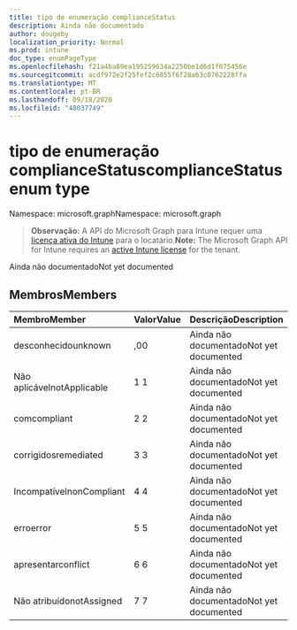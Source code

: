```yaml
---
title: tipo de enumeração complianceStatus
description: Ainda não documentado
author: dougeby
localization_priority: Normal
ms.prod: intune
doc_type: enumPageType
ms.openlocfilehash: f21a4ba89ea195259634a2250be1d6d1f075456e
ms.sourcegitcommit: acdf972e2f25fef2c6855f6f28a63c0762228ffa
ms.translationtype: MT
ms.contentlocale: pt-BR
ms.lasthandoff: 09/18/2020
ms.locfileid: "48037749"
---
```

# <a name="compliancestatus-enum-type"></a><span data-ttu-id="9c2af-103">tipo de enumeração complianceStatus</span><span class="sxs-lookup"><span data-stu-id="9c2af-103">complianceStatus enum type</span></span>

<span data-ttu-id="9c2af-104">Namespace: microsoft.graph</span><span class="sxs-lookup"><span data-stu-id="9c2af-104">Namespace: microsoft.graph</span></span>

> <span data-ttu-id="9c2af-105">**Observação:** A API do Microsoft Graph para Intune requer uma [licença ativa do Intune](https://go.microsoft.com/fwlink/?linkid=839381) para o locatário.</span><span class="sxs-lookup"><span data-stu-id="9c2af-105">**Note:** The Microsoft Graph API for Intune requires an [active Intune license](https://go.microsoft.com/fwlink/?linkid=839381) for the tenant.</span></span>

<span data-ttu-id="9c2af-106">Ainda não documentado</span><span class="sxs-lookup"><span data-stu-id="9c2af-106">Not yet documented</span></span>

## <a name="members"></a><span data-ttu-id="9c2af-107">Membros</span><span class="sxs-lookup"><span data-stu-id="9c2af-107">Members</span></span>
|<span data-ttu-id="9c2af-108">Membro</span><span class="sxs-lookup"><span data-stu-id="9c2af-108">Member</span></span>|<span data-ttu-id="9c2af-109">Valor</span><span class="sxs-lookup"><span data-stu-id="9c2af-109">Value</span></span>|<span data-ttu-id="9c2af-110">Descrição</span><span class="sxs-lookup"><span data-stu-id="9c2af-110">Description</span></span>|
|:---|:---|:---|
|<span data-ttu-id="9c2af-111">desconhecido</span><span class="sxs-lookup"><span data-stu-id="9c2af-111">unknown</span></span>|<span data-ttu-id="9c2af-112">,0</span><span class="sxs-lookup"><span data-stu-id="9c2af-112">0</span></span>|<span data-ttu-id="9c2af-113">Ainda não documentado</span><span class="sxs-lookup"><span data-stu-id="9c2af-113">Not yet documented</span></span>|
|<span data-ttu-id="9c2af-114">Não aplicável</span><span class="sxs-lookup"><span data-stu-id="9c2af-114">notApplicable</span></span>|<span data-ttu-id="9c2af-115">1 </span><span class="sxs-lookup"><span data-stu-id="9c2af-115">1</span></span>|<span data-ttu-id="9c2af-116">Ainda não documentado</span><span class="sxs-lookup"><span data-stu-id="9c2af-116">Not yet documented</span></span>|
|<span data-ttu-id="9c2af-117">com</span><span class="sxs-lookup"><span data-stu-id="9c2af-117">compliant</span></span>|<span data-ttu-id="9c2af-118">2 </span><span class="sxs-lookup"><span data-stu-id="9c2af-118">2</span></span>|<span data-ttu-id="9c2af-119">Ainda não documentado</span><span class="sxs-lookup"><span data-stu-id="9c2af-119">Not yet documented</span></span>|
|<span data-ttu-id="9c2af-120">corrigidos</span><span class="sxs-lookup"><span data-stu-id="9c2af-120">remediated</span></span>|<span data-ttu-id="9c2af-121">3 </span><span class="sxs-lookup"><span data-stu-id="9c2af-121">3</span></span>|<span data-ttu-id="9c2af-122">Ainda não documentado</span><span class="sxs-lookup"><span data-stu-id="9c2af-122">Not yet documented</span></span>|
|<span data-ttu-id="9c2af-123">Incompatível</span><span class="sxs-lookup"><span data-stu-id="9c2af-123">nonCompliant</span></span>|<span data-ttu-id="9c2af-124">4 </span><span class="sxs-lookup"><span data-stu-id="9c2af-124">4</span></span>|<span data-ttu-id="9c2af-125">Ainda não documentado</span><span class="sxs-lookup"><span data-stu-id="9c2af-125">Not yet documented</span></span>|
|<span data-ttu-id="9c2af-126">erro</span><span class="sxs-lookup"><span data-stu-id="9c2af-126">error</span></span>|<span data-ttu-id="9c2af-127">5 </span><span class="sxs-lookup"><span data-stu-id="9c2af-127">5</span></span>|<span data-ttu-id="9c2af-128">Ainda não documentado</span><span class="sxs-lookup"><span data-stu-id="9c2af-128">Not yet documented</span></span>|
|<span data-ttu-id="9c2af-129">apresentar</span><span class="sxs-lookup"><span data-stu-id="9c2af-129">conflict</span></span>|<span data-ttu-id="9c2af-130">6 </span><span class="sxs-lookup"><span data-stu-id="9c2af-130">6</span></span>|<span data-ttu-id="9c2af-131">Ainda não documentado</span><span class="sxs-lookup"><span data-stu-id="9c2af-131">Not yet documented</span></span>|
|<span data-ttu-id="9c2af-132">Não atribuído</span><span class="sxs-lookup"><span data-stu-id="9c2af-132">notAssigned</span></span>|<span data-ttu-id="9c2af-133">7 </span><span class="sxs-lookup"><span data-stu-id="9c2af-133">7</span></span>|<span data-ttu-id="9c2af-134">Ainda não documentado</span><span class="sxs-lookup"><span data-stu-id="9c2af-134">Not yet documented</span></span>|









